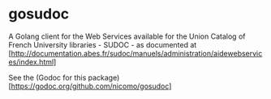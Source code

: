 # gosudoc

A Golang client for the Web Services available for the Union Catalog of French University libraries  - SUDOC -  as documented at  [http://documentation.abes.fr/sudoc/manuels/administration/aidewebservices/index.html]

See the (Godoc for this package)[https://godoc.org/github.com/nicomo/gosudoc]
